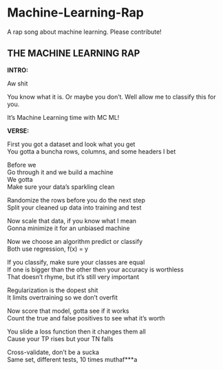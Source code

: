 # Machine-Learning-Rap
 A rap song about machine learning.  Please contribute!

## THE MACHINE LEARNING RAP

**INTRO:**

Aw shit

You know what it is.  Or maybe you don’t.  Well allow me to classify this for you.

It’s Machine Learning time with MC ML!

**VERSE:**

First you got a dataset and look what you get  
You gotta a buncha rows, columns, and some headers I bet


Before we  
Go through it and we build a machine  
We gotta  
Make sure your data’s sparkling clean  


Randomize the rows before you do the next step  
Split your cleaned up data into training and test


Now scale that data, if you know what I mean  
Gonna minimize it for an unbiased machine

Now we choose an algorithm predict or classify  
Both use regression, f(x) = y

If you classify, make sure your classes are equal  
If one is bigger than the other then your accuracy is worthless  
That doesn’t rhyme, but it’s still very important


Regularization is the dopest shit  
It limits overtraining so we don’t overfit


Now score that model, gotta see if it works  
Count the true and false positives to see what it’s worth


You slide a loss function then it changes them all  
Cause your TP rises but your TN falls


Cross-validate, don’t be a sucka  
Same set, different tests, 10 times muthaf***a

